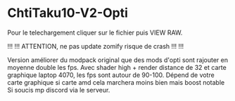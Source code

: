 # ChtiTaku10-V2-Opti

Pour le telechargement cliquer sur le fichier puis VIEW RAW.

!!! !!! ATTENTION, ne pas update zomify risque de crash !!! !!!

Version améliorer du modpack original que des mods d'opti sont rajouter en moyenne double les fps. Avec shader high + render distance de 32 et carte graphique laptop 4070, les fps sont autour de 90-100.
Dépend de votre carte graphique si carte amd cela marchera moins bien mais boost notable
Si soucis mp discord via le serveur.
